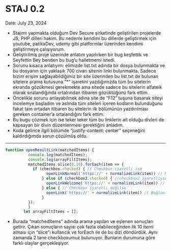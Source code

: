 # STAJ 0.2

Date: July 23, 2024

- Stajımı yapmakta olduğum Dev Secure şirketinde geliştirilen projelerde JS, PHP dilleri hakim. Bu nedenle kendimi bu dillerde geliştirmek için youtube, patikaDev, udemy gibi platformlar üzerinden kendimi geliştirmeye çalışıyorum.
- Geliştirilmiş proje üzerinde anlatım yapılırken bir bug keşfettik ve Seyfettin Bey benden bu bug’u halletmemi istedi.
- Sorunu kısaca anlatıyım: elimizde list.txt adında bir dosya bulunmakta ve bu dosyanın için yaklaşık 700 civarı sitenin linki bulunmakta. Sadece bizim erişim sağlayabildiğimiz bir site üzerinden bu list.txt de bulunan sitelere arama kutusuna “*” işaretini yazdığımızda tüm bu sitelerin ekranda gözükmesi gerekmekte ama sitede sadece bu sitelerin alfateik olarak sıralandığında ortalrından itibaren gözüktüğünü fark ettim.
- Öncelikle sorunu anlayabilmek adına site de “F12” tuşuna basarak siteyi incelemye başladım ve aslında tüm siteleri içeren kodların bulunduğunu fakat tam ortadan itibaren bu sitelerin ilk bölümünün yazdırılması gereken container’a ortalandığını fark ettim.
- Bu bugu çözmek için ise teker teker tüm bu linklerin ait olduğu divleri de kapsayan bir divin düzenlenmesi gerektiğini anladım.
- Koda gelince ilgili bölümde “justify-content: center” seçeneğini kaldırdığımda sorun çözülmüş oldu.

---

```jsx
function openResultLink(matchedItems) {
          console.log(matchedItems);
          console.log(arrayFiltItems);
          matchedItems.slice(0,10).forEach(item => {
            if (checkbox.checked) { // Checkbox işaretli ise
                  openLinkNormal('https://' + normalizeLink(item)) // Normal bağlantıyı açar
                } else if (checkbox2.checked) { //checkbox2 işaretliyse
                  openLinkWelcome('https://' + normalizeLink(item)) // sitelerin Welcome bağlantısını açar
                } else { // Checkbox işaretli değilse
                  openLink('https://' + normalizeLink(item)) // Bağlantıyı açar
                }
          });
          }
        let arrayFiltItems = [];
```

- Burada “matchedItems” adında arama yapılan ve eşlenen sonuçları getirir. Çıkan sonuçların sayısı çok fazla olabileceğinden ilk 10 itemi alması için “slice”ı kullancık ve forEach ile de bu dizi döndürdük. Aynı zamanda 2 tane checkboxumuz bulunuyor. Bunların durumuna göre farklı olaylar gerçekleşiyor.
